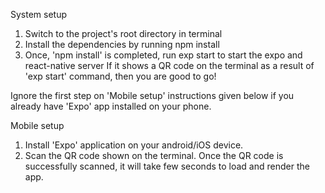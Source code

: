 System setup
01. Switch to the project's root directory in terminal
02. Install the dependencies by running npm install
03. Once, 'npm install' is completed, run exp start to start the expo and react-native server
If it shows a QR code on the terminal as a result of 'exp start' command, then you are good to go!

Ignore the first step on 'Mobile setup' instructions given below if you already have 'Expo' app installed on your phone.

Mobile setup
01. Install 'Expo' application on your android/iOS device. 
02. Scan the QR code shown on the terminal.
Once the QR code is successfully scanned, it will take few seconds to load and render the app.
